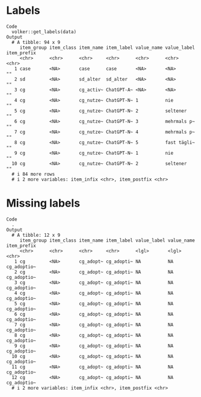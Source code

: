# Labels

    Code
      volker::get_labels(data)
    Output
      # A tibble: 94 x 9
         item_group item_class item_name item_label value_name value_label item_prefix
         <chr>      <chr>      <chr>     <chr>      <chr>      <chr>       <chr>      
       1 case       <NA>       case      case       <NA>       <NA>        ""         
       2 sd         <NA>       sd_alter  sd_alter   <NA>       <NA>        ""         
       3 cg         <NA>       cg_activ~ ChatGPT-A~ <NA>       <NA>        ""         
       4 cg         <NA>       cg_nutze~ ChatGPT-N~ 1          nie         ""         
       5 cg         <NA>       cg_nutze~ ChatGPT-N~ 2          seltener    ""         
       6 cg         <NA>       cg_nutze~ ChatGPT-N~ 3          mehrmals p~ ""         
       7 cg         <NA>       cg_nutze~ ChatGPT-N~ 4          mehrmals p~ ""         
       8 cg         <NA>       cg_nutze~ ChatGPT-N~ 5          fast tägli~ ""         
       9 cg         <NA>       cg_nutze~ ChatGPT-N~ 1          nie         ""         
      10 cg         <NA>       cg_nutze~ ChatGPT-N~ 2          seltener    ""         
      # i 84 more rows
      # i 2 more variables: item_infix <chr>, item_postfix <chr>

# Missing labels

    Code
      .
    Output
      # A tibble: 12 x 9
         item_group item_class item_name item_label value_label value_name item_prefix
         <chr>      <chr>      <chr>     <chr>      <lgl>       <lgl>      <chr>      
       1 cg         <NA>       cg_adopt~ cg_adopti~ NA          NA         cg_adoptio~
       2 cg         <NA>       cg_adopt~ cg_adopti~ NA          NA         cg_adoptio~
       3 cg         <NA>       cg_adopt~ cg_adopti~ NA          NA         cg_adoptio~
       4 cg         <NA>       cg_adopt~ cg_adopti~ NA          NA         cg_adoptio~
       5 cg         <NA>       cg_adopt~ cg_adopti~ NA          NA         cg_adoptio~
       6 cg         <NA>       cg_adopt~ cg_adopti~ NA          NA         cg_adoptio~
       7 cg         <NA>       cg_adopt~ cg_adopti~ NA          NA         cg_adoptio~
       8 cg         <NA>       cg_adopt~ cg_adopti~ NA          NA         cg_adoptio~
       9 cg         <NA>       cg_adopt~ cg_adopti~ NA          NA         cg_adoptio~
      10 cg         <NA>       cg_adopt~ cg_adopti~ NA          NA         cg_adoptio~
      11 cg         <NA>       cg_adopt~ cg_adopti~ NA          NA         cg_adoptio~
      12 cg         <NA>       cg_adopt~ cg_adopti~ NA          NA         cg_adoptio~
      # i 2 more variables: item_infix <chr>, item_postfix <chr>

